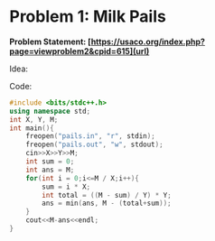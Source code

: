 # Problem 1: Milk Pails

**Problem Statement: [https://usaco.org/index.php?page=viewproblem2&cpid=615](url)**

Idea:

Code:
```c++
#include <bits/stdc++.h>
using namespace std;
int X, Y, M;
int main(){
    freopen("pails.in", "r", stdin);
    freopen("pails.out", "w", stdout);
    cin>>X>>Y>>M;
    int sum = 0;
    int ans = M;
    for(int i = 0;i<=M / X;i++){
        sum = i * X;
        int total = ((M - sum) / Y) * Y;
        ans = min(ans, M - (total+sum));
    }
    cout<<M-ans<<endl;
}

